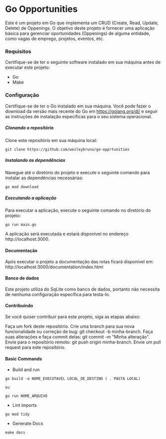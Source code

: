 # Go Opportunities

Este é um projeto em Go que implementa um CRUD (Create, Read, Update, Delete) de Oppenings. O objetivo deste projeto é fornecer uma aplicação básica para gerenciar oportunidades (Oppenings) de alguma entidade, como vagas de emprego, projetos, eventos, etc.

### Requisitos
Certifique-se de ter o seguinte software instalado em sua máquina antes de executar este projeto:

* Go 
* Make

### Configuração

Certifique-se de ter o Go instalado em sua máquina. Você pode fazer o download da versão mais recente do Go em https://golang.org/dl/ e seguir as instruções de instalação específicas para o seu sistema operacional.

##### Clonando o repositório
Clone este repositório em sua máquina local:
```
git clone https://github.com/wesleybruno/go-opprtunities
```

##### Instalando as dependências
Navegue até o diretório do projeto e execute o seguinte comando para instalar as dependências necessárias:
```
go mod download
```
##### Executando a aplicação
Para executar a aplicação, execute o seguinte comando no diretório do projeto:
```
go run main.go
```
A aplicação será executada e estará disponível no endereço http://localhost:3000.

#### Documentação

Após executar o projeto a documentação das rotas ficará disponível em: http://localhost:3000/documentation/index.html

#### Banco de dados

Este projeto utiliza do SqLite como banco de dados, portanto não necessita de nenhuma configuração específica para testa-lo.

#### Contribuindo
Se você quiser contribuir para este projeto, siga as etapas abaixo:

Faça um fork deste repositório.
Crie uma branch para sua nova funcionalidade ou correção de bug: git checkout -b minha-branch.
Faça suas alterações e faça commit delas: git commit -m "Minha alteração".
Envie para o repositório remoto: git push origin minha-branch.
Envie um pull request para este repositório.

#### Basic Commands

- Build and run
```
go build -o NOME_EXECUTAVEL LOCAL_DE_DESTINO ( . PASTA LOCAL)

ou 

go run NOME_ARQUIVO
```

- Lint imports
```
go mod tidy
```
- Generate Docs
```
make docs
```
